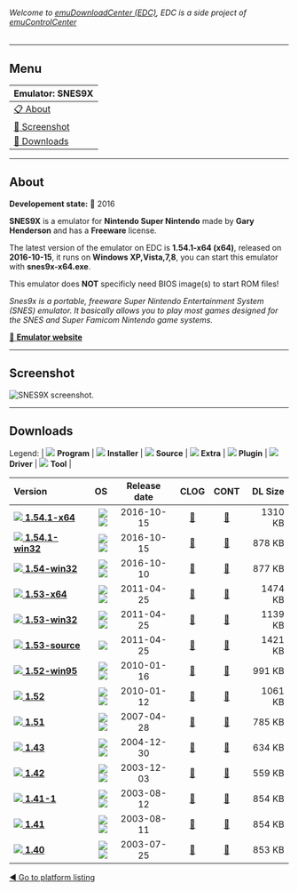 ###### Welcome to [emuDownloadCenter (EDC)](https://github.com/PhoenixInteractiveNL/emuDownloadCenter/wiki/), EDC is a side project of [emuControlCenter](https://github.com/PhoenixInteractiveNL/emuControlCenter/wiki/)
***
## Menu
| **Emulator: SNES9X** |
|:---------|
| [:clipboard: About](#about) |
| [:sunrise: Screenshot](#screenshot) |
| [:floppy_disk: Downloads](#downloads) |
***
## About
**Developement state:** :large_blue_circle: 2016

**SNES9X** is a emulator for **Nintendo Super Nintendo** made by **Gary Henderson** and has a **Freeware** license.

The latest version of the emulator on EDC is **1.54.1-x64 (x64)**, released on **2016-10-15**, it runs on **Windows XP,Vista,7,8**, you can start this emulator with **snes9x-x64.exe**.

This emulator does **NOT** specificly need BIOS image(s) to start ROM files!

_Snes9x is a portable, freeware Super Nintendo Entertainment System (SNES) emulator. It basically allows you to play most games designed for the SNES and Super Famicom Nintendo game systems._

[:link: **Emulator website**](http://www.snes9x.com)
***
## Screenshot
![](https://raw.githubusercontent.com/PhoenixInteractiveNL/emuDownloadCenter/master/hooks/snes9x/emulator_screen_01.jpg "SNES9X screenshot.")
***
## Downloads
Legend: | 
![](https://raw.githubusercontent.com/wiki/PhoenixInteractiveNL/emuDownloadCenter/images_misc/icon_program_24.png) **Program** | 
![](https://raw.githubusercontent.com/wiki/PhoenixInteractiveNL/emuDownloadCenter/images_misc/icon_installer_24.png) **Installer** | 
![](https://raw.githubusercontent.com/wiki/PhoenixInteractiveNL/emuDownloadCenter/images_misc/icon_source_code_24.png) **Source** | 
![](https://raw.githubusercontent.com/wiki/PhoenixInteractiveNL/emuDownloadCenter/images_misc/icon_extra_24.png) **Extra** | 
![](https://raw.githubusercontent.com/wiki/PhoenixInteractiveNL/emuDownloadCenter/images_misc/icon_plugin_24.png) **Plugin** | 
![](https://raw.githubusercontent.com/wiki/PhoenixInteractiveNL/emuDownloadCenter/images_misc/icon_driver_24.png) **Driver** | 
![](https://raw.githubusercontent.com/wiki/PhoenixInteractiveNL/emuDownloadCenter/images_misc/icon_tool_24.png) **Tool** | 
 
| Version | OS | Release date | CLOG | CONT | DL Size |
|:--------|---:|:------------:|:----:|:----:|--------:|
| [![](https://raw.githubusercontent.com/wiki/PhoenixInteractiveNL/emuDownloadCenter/images_misc/icon_program_24.png) **1.54.1-x64**](https://github.com/PhoenixInteractiveNL/edc-repo0001/raw/master/snes9x/1.54.1-x64.7z) | ![](https://raw.githubusercontent.com/wiki/PhoenixInteractiveNL/emuDownloadCenter/images_misc/logo_windows_24.png)![](https://raw.githubusercontent.com/wiki/PhoenixInteractiveNL/emuDownloadCenter/images_misc/icon_64-bit_24.png) | 2016-10-15 | [:page_facing_up:](https://github.com/PhoenixInteractiveNL/edc-repo0001/blob/master/snes9x/1.54.1-x64_changelog.txt) | [:mag_right:](https://github.com/PhoenixInteractiveNL/edc-repo0001/blob/master/snes9x/1.54.1-x64_contents.txt) | 1310 KB |
| [![](https://raw.githubusercontent.com/wiki/PhoenixInteractiveNL/emuDownloadCenter/images_misc/icon_program_24.png) **1.54.1-win32**](https://github.com/PhoenixInteractiveNL/edc-repo0001/raw/master/snes9x/1.54.1-win32.7z) | ![](https://raw.githubusercontent.com/wiki/PhoenixInteractiveNL/emuDownloadCenter/images_misc/logo_windows_24.png)![](https://raw.githubusercontent.com/wiki/PhoenixInteractiveNL/emuDownloadCenter/images_misc/icon_32-bit_24.png) | 2016-10-15 | [:page_facing_up:](https://github.com/PhoenixInteractiveNL/edc-repo0001/blob/master/snes9x/1.54.1-win32_changelog.txt) | [:mag_right:](https://github.com/PhoenixInteractiveNL/edc-repo0001/blob/master/snes9x/1.54.1-win32_contents.txt) | 878 KB |
| [![](https://raw.githubusercontent.com/wiki/PhoenixInteractiveNL/emuDownloadCenter/images_misc/icon_program_24.png) **1.54-win32**](https://github.com/PhoenixInteractiveNL/edc-repo0001/raw/master/snes9x/1.54-win32.7z) | ![](https://raw.githubusercontent.com/wiki/PhoenixInteractiveNL/emuDownloadCenter/images_misc/logo_windows_24.png)![](https://raw.githubusercontent.com/wiki/PhoenixInteractiveNL/emuDownloadCenter/images_misc/icon_32-bit_24.png) | 2016-10-10 | [:page_facing_up:](https://github.com/PhoenixInteractiveNL/edc-repo0001/blob/master/snes9x/1.54-win32_changelog.txt) | [:mag_right:](https://github.com/PhoenixInteractiveNL/edc-repo0001/blob/master/snes9x/1.54-win32_contents.txt) | 877 KB |
| [![](https://raw.githubusercontent.com/wiki/PhoenixInteractiveNL/emuDownloadCenter/images_misc/icon_program_24.png) **1.53-x64**](https://github.com/PhoenixInteractiveNL/edc-repo0001/raw/master/snes9x/1.53-x64.7z) | ![](https://raw.githubusercontent.com/wiki/PhoenixInteractiveNL/emuDownloadCenter/images_misc/logo_windows_24.png)![](https://raw.githubusercontent.com/wiki/PhoenixInteractiveNL/emuDownloadCenter/images_misc/icon_64-bit_24.png) | 2011-04-25 | [:page_facing_up:](https://github.com/PhoenixInteractiveNL/edc-repo0001/blob/master/snes9x/1.53-x64_changelog.txt) | [:mag_right:](https://github.com/PhoenixInteractiveNL/edc-repo0001/blob/master/snes9x/1.53-x64_contents.txt) | 1474 KB |
| [![](https://raw.githubusercontent.com/wiki/PhoenixInteractiveNL/emuDownloadCenter/images_misc/icon_program_24.png) **1.53-win32**](https://github.com/PhoenixInteractiveNL/edc-repo0001/raw/master/snes9x/1.53-win32.7z) | ![](https://raw.githubusercontent.com/wiki/PhoenixInteractiveNL/emuDownloadCenter/images_misc/logo_windows_24.png)![](https://raw.githubusercontent.com/wiki/PhoenixInteractiveNL/emuDownloadCenter/images_misc/icon_32-bit_24.png) | 2011-04-25 | [:page_facing_up:](https://github.com/PhoenixInteractiveNL/edc-repo0001/blob/master/snes9x/1.53-win32_changelog.txt) | [:mag_right:](https://github.com/PhoenixInteractiveNL/edc-repo0001/blob/master/snes9x/1.53-win32_contents.txt) | 1139 KB |
| [![](https://raw.githubusercontent.com/wiki/PhoenixInteractiveNL/emuDownloadCenter/images_misc/icon_source_code_24.png) **1.53-source**](https://github.com/PhoenixInteractiveNL/edc-repo0001/raw/master/snes9x/1.53-source.7z) | ![](https://raw.githubusercontent.com/wiki/PhoenixInteractiveNL/emuDownloadCenter/images_misc/icon_32-bit_24.png) | 2011-04-25 | [:page_facing_up:](https://github.com/PhoenixInteractiveNL/edc-repo0001/blob/master/snes9x/1.53-source_changelog.txt) | [:mag_right:](https://github.com/PhoenixInteractiveNL/edc-repo0001/blob/master/snes9x/1.53-source_contents.txt) | 1421 KB |
| [![](https://raw.githubusercontent.com/wiki/PhoenixInteractiveNL/emuDownloadCenter/images_misc/icon_program_24.png) **1.52-win95**](https://github.com/PhoenixInteractiveNL/edc-repo0001/raw/master/snes9x/1.52-win95.7z) | ![](https://raw.githubusercontent.com/wiki/PhoenixInteractiveNL/emuDownloadCenter/images_misc/logo_windows_24.png)![](https://raw.githubusercontent.com/wiki/PhoenixInteractiveNL/emuDownloadCenter/images_misc/icon_32-bit_24.png) | 2010-01-16 | [:page_facing_up:](https://github.com/PhoenixInteractiveNL/edc-repo0001/blob/master/snes9x/1.52-win95_changelog.txt) | [:mag_right:](https://github.com/PhoenixInteractiveNL/edc-repo0001/blob/master/snes9x/1.52-win95_contents.txt) | 991 KB |
| [![](https://raw.githubusercontent.com/wiki/PhoenixInteractiveNL/emuDownloadCenter/images_misc/icon_program_24.png) **1.52**](https://github.com/PhoenixInteractiveNL/edc-repo0001/raw/master/snes9x/1.52.7z) | ![](https://raw.githubusercontent.com/wiki/PhoenixInteractiveNL/emuDownloadCenter/images_misc/logo_windows_24.png)![](https://raw.githubusercontent.com/wiki/PhoenixInteractiveNL/emuDownloadCenter/images_misc/icon_32-bit_24.png) | 2010-01-12 | [:page_facing_up:](https://github.com/PhoenixInteractiveNL/edc-repo0001/blob/master/snes9x/1.52_changelog.txt) | [:mag_right:](https://github.com/PhoenixInteractiveNL/edc-repo0001/blob/master/snes9x/1.52_contents.txt) | 1061 KB |
| [![](https://raw.githubusercontent.com/wiki/PhoenixInteractiveNL/emuDownloadCenter/images_misc/icon_program_24.png) **1.51**](https://github.com/PhoenixInteractiveNL/edc-repo0001/raw/master/snes9x/1.51.7z) | ![](https://raw.githubusercontent.com/wiki/PhoenixInteractiveNL/emuDownloadCenter/images_misc/logo_windows_24.png)![](https://raw.githubusercontent.com/wiki/PhoenixInteractiveNL/emuDownloadCenter/images_misc/icon_32-bit_24.png) | 2007-04-28 | [:page_facing_up:](https://github.com/PhoenixInteractiveNL/edc-repo0001/blob/master/snes9x/1.51_changelog.txt) | [:mag_right:](https://github.com/PhoenixInteractiveNL/edc-repo0001/blob/master/snes9x/1.51_contents.txt) | 785 KB |
| [![](https://raw.githubusercontent.com/wiki/PhoenixInteractiveNL/emuDownloadCenter/images_misc/icon_program_24.png) **1.43**](https://github.com/PhoenixInteractiveNL/edc-repo0001/raw/master/snes9x/1.43.7z) | ![](https://raw.githubusercontent.com/wiki/PhoenixInteractiveNL/emuDownloadCenter/images_misc/logo_windows_24.png)![](https://raw.githubusercontent.com/wiki/PhoenixInteractiveNL/emuDownloadCenter/images_misc/icon_32-bit_24.png) | 2004-12-30 | [:page_facing_up:](https://github.com/PhoenixInteractiveNL/edc-repo0001/blob/master/snes9x/1.43_changelog.txt) | [:mag_right:](https://github.com/PhoenixInteractiveNL/edc-repo0001/blob/master/snes9x/1.43_contents.txt) | 634 KB |
| [![](https://raw.githubusercontent.com/wiki/PhoenixInteractiveNL/emuDownloadCenter/images_misc/icon_program_24.png) **1.42**](https://github.com/PhoenixInteractiveNL/edc-repo0001/raw/master/snes9x/1.42.7z) | ![](https://raw.githubusercontent.com/wiki/PhoenixInteractiveNL/emuDownloadCenter/images_misc/logo_windows_24.png)![](https://raw.githubusercontent.com/wiki/PhoenixInteractiveNL/emuDownloadCenter/images_misc/icon_32-bit_24.png) | 2003-12-03 | [:page_facing_up:](https://github.com/PhoenixInteractiveNL/edc-repo0001/blob/master/snes9x/1.42_changelog.txt) | [:mag_right:](https://github.com/PhoenixInteractiveNL/edc-repo0001/blob/master/snes9x/1.42_contents.txt) | 559 KB |
| [![](https://raw.githubusercontent.com/wiki/PhoenixInteractiveNL/emuDownloadCenter/images_misc/icon_program_24.png) **1.41-1**](https://github.com/PhoenixInteractiveNL/edc-repo0001/raw/master/snes9x/1.41-1.7z) | ![](https://raw.githubusercontent.com/wiki/PhoenixInteractiveNL/emuDownloadCenter/images_misc/logo_windows_24.png)![](https://raw.githubusercontent.com/wiki/PhoenixInteractiveNL/emuDownloadCenter/images_misc/icon_32-bit_24.png) | 2003-08-12 | [:page_facing_up:](https://github.com/PhoenixInteractiveNL/edc-repo0001/blob/master/snes9x/1.41-1_changelog.txt) | [:mag_right:](https://github.com/PhoenixInteractiveNL/edc-repo0001/blob/master/snes9x/1.41-1_contents.txt) | 854 KB |
| [![](https://raw.githubusercontent.com/wiki/PhoenixInteractiveNL/emuDownloadCenter/images_misc/icon_program_24.png) **1.41**](https://github.com/PhoenixInteractiveNL/edc-repo0001/raw/master/snes9x/1.41.7z) | ![](https://raw.githubusercontent.com/wiki/PhoenixInteractiveNL/emuDownloadCenter/images_misc/logo_windows_24.png)![](https://raw.githubusercontent.com/wiki/PhoenixInteractiveNL/emuDownloadCenter/images_misc/icon_32-bit_24.png) | 2003-08-11 | [:page_facing_up:](https://github.com/PhoenixInteractiveNL/edc-repo0001/blob/master/snes9x/1.41_changelog.txt) | [:mag_right:](https://github.com/PhoenixInteractiveNL/edc-repo0001/blob/master/snes9x/1.41_contents.txt) | 854 KB |
| [![](https://raw.githubusercontent.com/wiki/PhoenixInteractiveNL/emuDownloadCenter/images_misc/icon_program_24.png) **1.40**](https://github.com/PhoenixInteractiveNL/edc-repo0001/raw/master/snes9x/1.40.7z) | ![](https://raw.githubusercontent.com/wiki/PhoenixInteractiveNL/emuDownloadCenter/images_misc/logo_windows_24.png)![](https://raw.githubusercontent.com/wiki/PhoenixInteractiveNL/emuDownloadCenter/images_misc/icon_32-bit_24.png) | 2003-07-25 | [:page_facing_up:](https://github.com/PhoenixInteractiveNL/edc-repo0001/blob/master/snes9x/1.40_changelog.txt) | [:mag_right:](https://github.com/PhoenixInteractiveNL/edc-repo0001/blob/master/snes9x/1.40_contents.txt) | 853 KB |

[:arrow_backward: Go to platform listing](https://github.com/PhoenixInteractiveNL/emuDownloadCenter/wiki/EDC-Platform-List)
